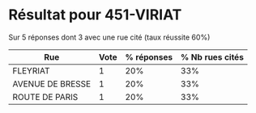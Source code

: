 # Résultat pour 451-VIRIAT

Sur 5 réponses dont 3 avec une rue cité (taux réussite 60%)

| Rue | Vote | % réponses | % Nb rues cités|
|-----|------|------------|----------------|
| FLEYRIAT | 1 | 20% | 33%|
| AVENUE DE BRESSE | 1 | 20% | 33%|
| ROUTE DE PARIS | 1 | 20% | 33%|
